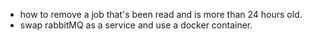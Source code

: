 
- how to remove a job that's been read and is more than 24 hours old.
- swap rabbitMQ as a service and use a docker container.